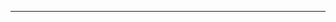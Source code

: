 <!--
CO_OP_TRANSLATOR_METADATA:
{
  "original_hash": "685f55cb07de19b52a30ce6e8b6d889e",
  "translation_date": "2025-08-28T21:13:49+00:00",
  "source_file": "03-CoreGenerativeAITechniques/README.md",
  "language_code": "hk"
}
-->


---


